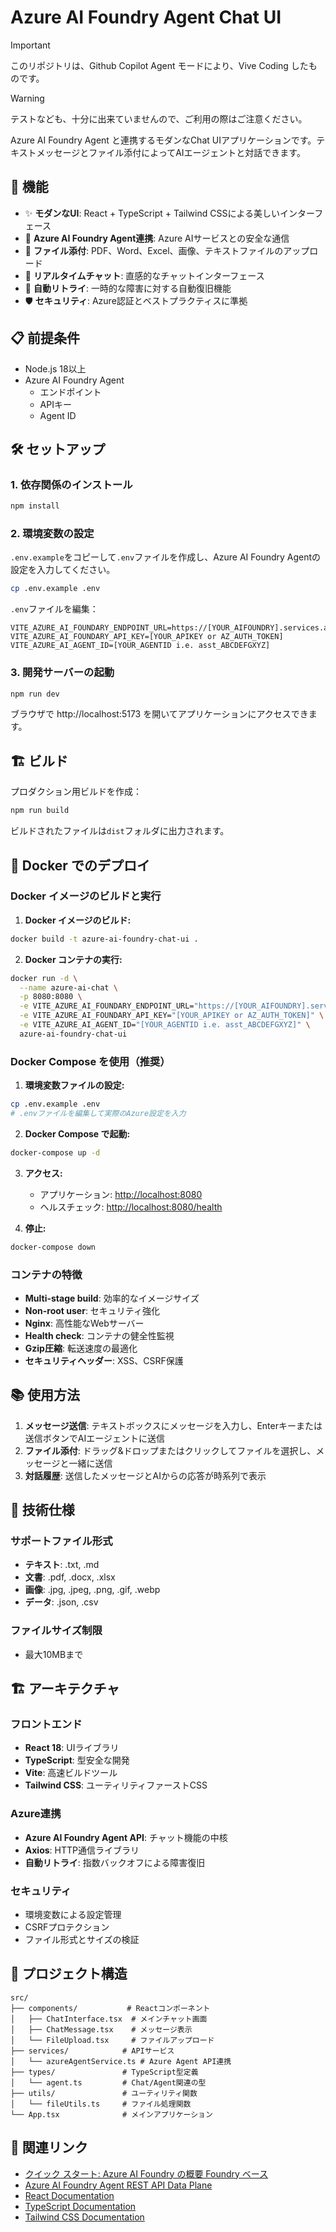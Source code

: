 # Azure AI Foundry Agent Chat UI
> [!IMPORTANT]
> このリポジトリは、Github Copilot Agent モードにより、Vive Coding したものです。

> [!Warning]
> テストなども、十分に出来ていませんので、ご利用の際はご注意ください。

Azure AI Foundry Agent と連携するモダンなChat UIアプリケーションです。テキストメッセージとファイル添付によってAIエージェントと対話できます。

## 🚀 機能

- ✨ **モダンなUI**: React + TypeScript + Tailwind CSSによる美しいインターフェース
- 🤖 **Azure AI Foundry Agent連携**: Azure AIサービスとの安全な通信
- 📎 **ファイル添付**: PDF、Word、Excel、画像、テキストファイルのアップロード
- 💬 **リアルタイムチャット**: 直感的なチャットインターフェース
- 🔄 **自動リトライ**: 一時的な障害に対する自動復旧機能
- 🛡️ **セキュリティ**: Azure認証とベストプラクティスに準拠

## 📋 前提条件

- Node.js 18以上
- Azure AI Foundry Agent
  - エンドポイント
  - APIキー
  - Agent ID

## 🛠️ セットアップ

### 1. 依存関係のインストール

```bash
npm install
```

### 2. 環境変数の設定

`.env.example`をコピーして`.env`ファイルを作成し、Azure AI Foundry Agentの設定を入力してください。

```bash
cp .env.example .env
```

`.env`ファイルを編集：

```env
VITE_AZURE_AI_FOUNDARY_ENDPOINT_URL=https://[YOUR_AIFOUNDRY].services.ai.azure.com/api/projects/[YOURPROJECT]
VITE_AZURE_AI_FOUNDARY_API_KEY=[YOUR_APIKEY or AZ_AUTH_TOKEN]
VITE_AZURE_AI_AGENT_ID=[YOUR_AGENTID i.e. asst_ABCDEFGXYZ]
```

### 3. 開発サーバーの起動

```bash
npm run dev
```

ブラウザで http://localhost:5173 を開いてアプリケーションにアクセスできます。

## 🏗️ ビルド

プロダクション用ビルドを作成：

```bash
npm run build
```

ビルドされたファイルは`dist`フォルダに出力されます。

## 🐳 Docker でのデプロイ

### Docker イメージのビルドと実行

1. **Docker イメージのビルド:**

```bash
docker build -t azure-ai-foundry-chat-ui .
```

2. **Docker コンテナの実行:**

```bash
docker run -d \
  --name azure-ai-chat \
  -p 8080:8080 \
  -e VITE_AZURE_AI_FOUNDARY_ENDPOINT_URL="https://[YOUR_AIFOUNDRY].services.ai.azure.com/api/projects/[YOURPROJECT]" \
  -e VITE_AZURE_AI_FOUNDARY_API_KEY="[YOUR_APIKEY or AZ_AUTH_TOKEN]" \
  -e VITE_AZURE_AI_AGENT_ID="[YOUR_AGENTID i.e. asst_ABCDEFGXYZ]" \
  azure-ai-foundry-chat-ui
```

### Docker Compose を使用（推奨）

1. **環境変数ファイルの設定:**

```bash
cp .env.example .env
# .envファイルを編集して実際のAzure設定を入力
```

2. **Docker Compose で起動:**

```bash
docker-compose up -d
```

3. **アクセス:**
   - アプリケーション: <http://localhost:8080>
   - ヘルスチェック: <http://localhost:8080/health>

4. **停止:**

```bash
docker-compose down
```

### コンテナの特徴

- **Multi-stage build**: 効率的なイメージサイズ
- **Non-root user**: セキュリティ強化
- **Nginx**: 高性能なWebサーバー
- **Health check**: コンテナの健全性監視
- **Gzip圧縮**: 転送速度の最適化
- **セキュリティヘッダー**: XSS、CSRF保護

## 📚 使用方法

1. **メッセージ送信**: テキストボックスにメッセージを入力し、Enterキーまたは送信ボタンでAIエージェントに送信
2. **ファイル添付**: ドラッグ&ドロップまたはクリックしてファイルを選択し、メッセージと一緒に送信
3. **対話履歴**: 送信したメッセージとAIからの応答が時系列で表示

## 🔧 技術仕様

### サポートファイル形式
- **テキスト**: .txt, .md
- **文書**: .pdf, .docx, .xlsx
- **画像**: .jpg, .jpeg, .png, .gif, .webp
- **データ**: .json, .csv

### ファイルサイズ制限
- 最大10MBまで

## 🏗️ アーキテクチャ

### フロントエンド
- **React 18**: UIライブラリ
- **TypeScript**: 型安全な開発
- **Vite**: 高速ビルドツール
- **Tailwind CSS**: ユーティリティファーストCSS

### Azure連携
- **Azure AI Foundry Agent API**: チャット機能の中核
- **Axios**: HTTP通信ライブラリ
- **自動リトライ**: 指数バックオフによる障害復旧

### セキュリティ
- 環境変数による設定管理
- CSRFプロテクション
- ファイル形式とサイズの検証

## 📁 プロジェクト構造

```
src/
├── components/           # Reactコンポーネント
│   ├── ChatInterface.tsx  # メインチャット画面
│   ├── ChatMessage.tsx    # メッセージ表示
│   └── FileUpload.tsx     # ファイルアップロード
├── services/            # APIサービス
│   └── azureAgentService.ts # Azure Agent API連携
├── types/               # TypeScript型定義
│   └── agent.ts         # Chat/Agent関連の型
├── utils/               # ユーティリティ関数
│   └── fileUtils.ts     # ファイル処理関数
└── App.tsx              # メインアプリケーション
```

## 🔗 関連リンク
- [クイック スタート: Azure AI Foundry の概要 Foundry ベース](https://learn.microsoft.com/ja-jp/azure/ai-foundry/quickstarts/get-started-code?tabs=azure-ai-foundry&pivots=fdp-project)
- [Azure AI Foundry Agent REST API Data Plane](https://learn.microsoft.com/en-us/rest/api/aifoundry/aiagents/operation-groups?view=rest-aifoundry-aiagents-v1)
- [React Documentation](https://react.dev/)
- [TypeScript Documentation](https://www.typescriptlang.org/)
- [Tailwind CSS Documentation](https://tailwindcss.com/)
